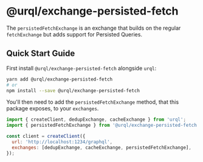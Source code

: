 # @urql/exchange-persisted-fetch

The `persistedFetchExchange` is an exchange that builds on the regular `fetchExchange`
but adds support for Persisted Queries.

## Quick Start Guide

First install `@urql/exchange-persisted-fetch` alongside `urql`:

```sh
yarn add @urql/exchange-persisted-fetch
# or
npm install --save @urql/exchange-persisted-fetch
```

You'll then need to add the `persistedFetchExchange` method, that this package exposes,
to your `exchanges`.

```js
import { createClient, dedupExchange, cacheExchange } from 'urql';
import { persistedFetchExchange } from '@urql/exchange-persisted-fetch';

const client = createClient({
  url: 'http://localhost:1234/graphql',
  exchanges: [dedupExchange, cacheExchange, persistedFetchExchange],
});
```
